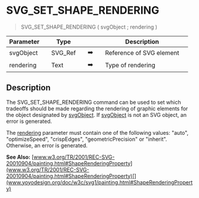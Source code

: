 <!-- SVG_SET_SHAPE_RENDERING ( object ; rendering )
 -> object (Text)
 -> rendering (Text)-->
# SVG_SET_SHAPE_RENDERING

> SVG_SET_SHAPE_RENDERING ( svgObject ; rendering )

| Parameter |     | Type |     |     |     | Description |     |
| --- | --- | --- | --- | --- | --- | --- | --- |
| svgObject |     | SVG_Ref |     | ➡️ |     | Reference of SVG element |     |
| rendering |     | Text |     | ➡️ |     | Type of rendering |     |

## Description

The SVG_SET_SHAPE_RENDERING command can be used to set which tradeoffs should be made regarding the rendering of graphic elements for the object designated by [svgObject](# "Reference of SVG element"). If [svgObject](# "Reference of SVG element") is not an SVG object, an error is generated.

The [rendering](# "Type of rendering") parameter must contain one of the following values: "auto", "optimizeSpeed", "crispEdges", "geometricPrecision" or "inherit". Otherwise, an error is generated.

**See Also:** [www.w3.org/TR/2001/REC-SVG-20010904/painting.html#ShapeRenderingProperty](www.w3.org/TR/2001/REC-SVG-20010904/painting.html#ShapeRenderingProperty)[](www.yoyodesign.org/doc/w3c/svg1/painting.html#ShapeRenderingProperty)
